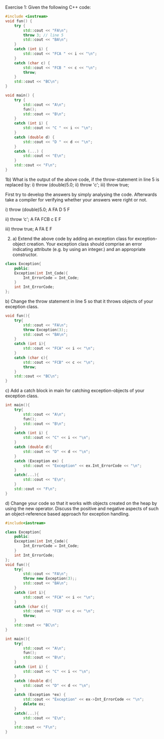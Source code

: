 Exercise 1: Given the following C++ code:

~~~cpp
#include <iostream>
void fun() {
	try {
		std::cout << "FA\n";
		throw 3; // line 5
		std::cout << "BA\n";
	}
	catch (int i) {
		std::cout << "FCA " << i << "\n";
	}
	catch (char c) {
		std::cout << "FCB " << c << "\n";
		throw;
	}
	std::cout << "BC\n";
}

void main() {
	try {
		std::cout << "A\n"; 
		fun();
		std::cout << "B\n"; 
	}
	catch (int i) { 
		std::cout << "C " << i << "\n"; 
	}
	catch (double d) { 
		std::cout << "D " << d << "\n"; 
	}
	catch (...) { 
		std::cout << "E\n";
	}
	std::cout << "F\n";
}
~~~

1b) What is the output of the above code, if the throw-statement in line 5 is replaced by:
i) 	throw (double)5.0;
ii) 	throw 'c';
iii) 	throw true;

First try to develop the answers by simply analysing the code. Afterwards take a compiler for verifying whether your answers were right or not.	

i) throw (double)5.0;
A
FA
D 5
F

ii) 	throw ‘c';
A
FA
FCB c
E
F

iii) 	throw true;
A
FA
E
F

2. a) Extend the above code by adding an exception class for exception-object creation. Your exception class should comprise an error indicating attribute (e.g. by using an integer.) and an appropriate constructor.
~~~cpp
class Exception{
	public:
	Exception(int Int_Code){
		Int_ErrorCode = Int_Code;
	}
	int Int_ErrorCode;
};
~~~

b) Change the throw statement in line 5 so that it throws objects of your exception class.
~~~cpp
void fun(){
	try{
		std::cout << "FA\n";
		throw Exception(3);; 
		std::cout << "BA\n";
	}
	catch (int i){
		std::cout << "FCA" << i << "\n";
	}
	catch (char c){
		std::cout << "FCB" << c << "\n";
		throw;
	}
	std::cout << "BC\n";
}
~~~

c) Add a catch block in main for catching exception-objects of your exception class.
~~~cpp
int main(){
	try{
		std::cout << "A\n";
		fun();
		std::cout << "B\n";
	}
	catch (int i) {
		std::cout << "C" << i << "\n";
	}
	catch (double d){
		std::cout << "D" << d << "\n";
	}
	catch (Exception ex) {
		std::cout << "Exception" << ex.Int_ErrorCode << "\n";
	}
	catch(...){
		std::cout << "E\n";
	}
	std::cout << "F\n";
}
~~~

d) Change your code so that it works with objects created on the heap by using the new operator. Discuss the positive and negative aspects of such an object-reference based approach for exception handling.
~~~cpp
#include<iostream>

class Exception{
	public:
	Exception(int Int_Code){
		Int_ErrorCode = Int_Code;
	}
	int Int_ErrorCode;
};
void fun(){
	try{
		std::cout << "FA\n";
		throw new Exception(3);; 
		std::cout << "BA\n";
	}
	catch (int i){
		std::cout << "FCA" << i << "\n";
	}
	catch (char c){
		std::cout << "FCB" << c << "\n";
		throw;
	}
	std::cout << "BC\n";
}

int main(){
	try{
		std::cout << "A\n";
		fun();
		std::cout << "B\n";
	}
	catch (int i) {
		std::cout << "C" << i << "\n";
	}
	catch (double d){
		std::cout << "D" << d << "\n";
	}
	catch (Exception *ex) {
		std::cout << "Exception" << ex->Int_ErrorCode << "\n";
		delete ex;
	}
	catch(...){
		std::cout << "E\n";
	}
	std::cout << "F\n";
}
~~~
